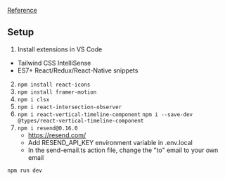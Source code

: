 [Reference](https://youtu.be/sUKptmUVIBM)

## Setup
1. Install extensions in VS Code
  - Tailwind CSS IntelliSense
  - ES7+ React/Redux/React-Native snippets
2. `npm install react-icons`
3. `npm install framer-motion`
4. `npm i clsx`
5. `npm i react-intersection-observer`
6. `npm i react-vertical-timeline-component` `npm i --save-dev @types/react-vertical-timeline-component`
7. `npm i resend@0.16.0`
    - https://resend.com/
    - Add RESEND_API_KEY environment variable in .env.local
    - In the send-email.ts action file, change the "to" email to your own email

`npm run dev`
